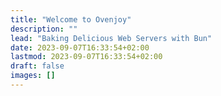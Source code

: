 ```yaml
---
title: "Welcome to Ovenjoy"
description: ""
lead: "Baking Delicious Web Servers with Bun"
date: 2023-09-07T16:33:54+02:00
lastmod: 2023-09-07T16:33:54+02:00
draft: false
images: []
---
```

